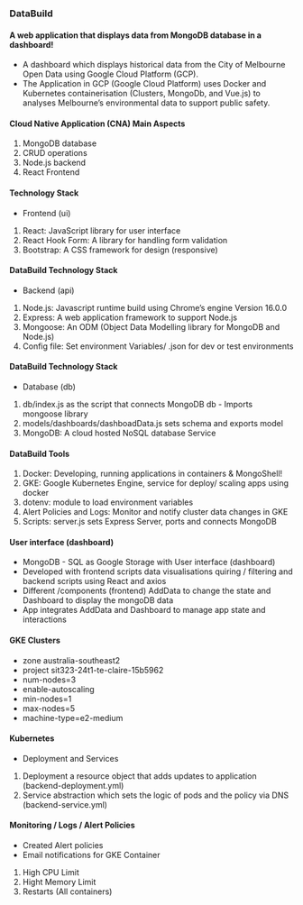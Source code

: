 ### DataBuild

#### A web application that displays data from MongoDB database in a dashboard!
- A dashboard which displays historical data from the City of Melbourne Open Data using Google Cloud Platform (GCP). 
- The Application in GCP (Google Cloud Platform) uses Docker and Kubernetes containerisation (Clusters, MongoDb, and Vue.js) to analyses Melbourne’s environmental data to support public safety.

#### Cloud Native Application (CNA) Main Aspects
1. MongoDB database
2. CRUD operations
3. Node.js backend
4. React Frontend

#### Technology Stack
- Frontend (ui)
1. React: JavaScript library for user interface
2. React Hook Form: A library for handling form validation
3. Bootstrap: A CSS framework for design (responsive)

#### DataBuild Technology Stack
- Backend (api)
1. Node.js: Javascript runtime build using Chrome’s engine Version 16.0.0
2. Express: A web application framework to support Node.js
3. Mongoose: An ODM (Object Data Modelling library for MongoDB and Node.js)
4. Config file: Set environment Variables/ .json for dev or test environments

#### DataBuild Technology Stack
- Database (db)
1. db/index.js as the script that connects MongoDB db - Imports mongoose library 
2. models/dashboards/dashboadData.js sets schema and exports model
3. MongoDB: A cloud hosted NoSQL database Service

#### DataBuild Tools
1. Docker: Developing, running applications in containers & MongoShell!
2. GKE: Google Kubernetes Engine, service for deploy/ scaling apps using docker
3. dotenv: module to load environment variables
4. Alert Policies and Logs: Monitor and notify cluster data changes in GKE
5. Scripts: server.js sets Express Server, ports and connects MongoDB

#### User interface (dashboard) 
- MongoDB - SQL as Google Storage with User interface (dashboard) 
- Developed with frontend scripts data visualisations quiring / filtering and backend scripts using React and axios
- Different /components (frontend) AddData to change the state and Dashboard to display the mongoDB data
- App integrates AddData and Dashboard to manage app state and interactions

#### GKE Clusters
- zone australia-southeast2  
- project sit323-24t1-te-claire-15b5962  
- num-nodes=3 
- enable-autoscaling  
- min-nodes=1  
- max-nodes=5
- machine-type=e2-medium

#### Kubernetes
- Deployment and Services
1. Deployment a resource object that adds updates to application (backend-deployment.yml)
2. Service abstraction which sets the logic of pods and the policy via DNS (backend-service.yml)

#### Monitoring / Logs / Alert Policies
- Created Alert policies
- Email notifications for GKE Container
1. High CPU Limit
2. Hight Memory Limit
3. Restarts (All containers)
